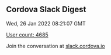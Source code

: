 ## Cordova Slack Digest
Wed, 26 Jan 2022 08:21:07 GMT

[User count: 4685](https://cordova.slack.com/)


Join the conversation at [slack.cordova.io](http://slack.cordova.io/)
